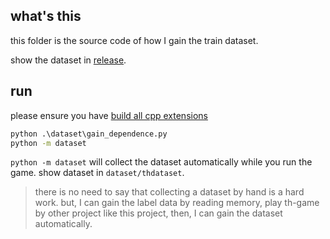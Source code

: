 ## what's this
this folder is the source code of how I gain the train dataset.

show the dataset in [release](https://github.com/GoodenoughPhysicsLab/TouHouTool/releases/tag/thdataset).

## run
please ensure you have [build all cpp extensions](./README.md)
```cmd
python .\dataset\gain_dependence.py
python -m dataset
```
`python -m dataset` will collect the dataset automatically while you run the game. show dataset in `dataset/thdataset`.

> there is no need to say that collecting a dataset by hand is a hard work. but, I can gain the label data by reading memory, play th-game by other project like this project, then, I can gain the dataset automatically.
